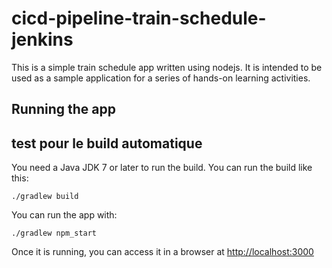 # cicd-pipeline-train-schedule-jenkins

This is a simple train schedule app written using nodejs. It is intended to be used as a sample application for a series of hands-on learning activities.

## Running the app
## test pour le build automatique
You need a Java JDK 7 or later to run the build. You can run the build like this:

    ./gradlew build

You can run the app with:

    ./gradlew npm_start

Once it is running, you can access it in a browser at [http://localhost:3000](http://localhost:3000)
